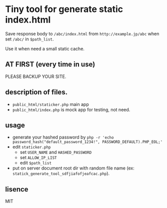 # Tiny tool for generate static index.html

Save response body to `/abc/index.html` from `http://example.jp/abc` when set `/abc/` in `$path_list`.

Use it when need a small static cache.

## AT FIRST (every time in use)

PLEASE BACKUP YOUR SITE.

## description of files.

- `public_html/staticker.php` main app
- `public_html/index.php` is mock app for testing, not need.

## usage

- generate your hashed password by `php -r 'echo password_hash("default_password_1234!", PASSWORD_DEFAULT).PHP_EOL;'`
- edit `staticker.php`
  - set `USER_NAME` and `HASHED_PASSWORD`
  - set `ALLOW_IP_LIST`
  - edit `$path_list`
- put on server document root dir with random file name (ex: `statick_generate_tool_sdfjiafofjeafcac.php`).

## lisence

MIT
